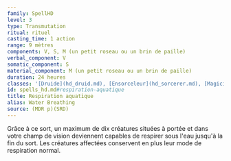 ```yaml
---
family: SpellHD
level: 3
type: Transmutation
ritual: rituel
casting_time: 1 action
range: 9 mètres
components: V, S, M (un petit roseau ou un brin de paille)
verbal_component: V
somatic_component: S
material_component: M (un petit roseau ou un brin de paille)
duration: 24 heures
classes: '[Druide](hd_druid.md), [Ensorceleur](hd_sorcerer.md), [Magicien](hd_wizard.md), [Ombrelame](hd_rogue_ombrelame.md), [Rôdeur](hd_ranger.md)'
id: spells_hd.md#respiration-aquatique
title: Respiration aquatique
alias: Water Breathing
source: (MDR p)(SRD)
---
```


Grâce à ce sort, un maximum de dix créatures situées à portée et dans votre champ de vision deviennent capables de respirer sous l'eau jusqu'à la fin du sort. Les créatures affectées conservent en plus leur mode de respiration normal.


